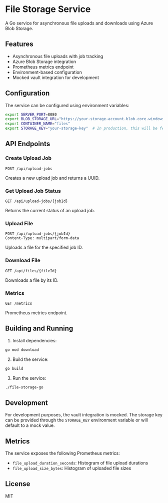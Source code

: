 # File Storage Service

A Go service for asynchronous file uploads and downloads using Azure Blob Storage.

## Features

- Asynchronous file uploads with job tracking
- Azure Blob Storage integration
- Prometheus metrics endpoint
- Environment-based configuration
- Mocked vault integration for development

## Configuration

The service can be configured using environment variables:

```bash
export SERVER_PORT=8080
export BLOB_STORAGE_URL="https://your-storage-account.blob.core.windows.net"
export CONTAINER_NAME="files"
export STORAGE_KEY="your-storage-key"  # In production, this will be fetched from vault
```

## API Endpoints

### Create Upload Job
```
POST /api/upload-jobs
```
Creates a new upload job and returns a UUID.

### Get Upload Job Status
```
GET /api/upload-jobs/{jobId}
```
Returns the current status of an upload job.

### Upload File
```
POST /api/upload-jobs/{jobId}
Content-Type: multipart/form-data
```
Uploads a file for the specified job ID.

### Download File
```
GET /api/files/{fileId}
```
Downloads a file by its ID.

### Metrics
```
GET /metrics
```
Prometheus metrics endpoint.

## Building and Running

1. Install dependencies:
```bash
go mod download
```

2. Build the service:
```bash
go build
```

3. Run the service:
```bash
./file-storage-go
```

## Development

For development purposes, the vault integration is mocked. The storage key can be provided through the `STORAGE_KEY` environment variable or will default to a mock value.

## Metrics

The service exposes the following Prometheus metrics:

- `file_upload_duration_seconds`: Histogram of file upload durations
- `file_upload_size_bytes`: Histogram of uploaded file sizes

## License

MIT 